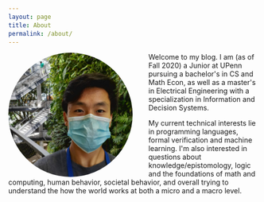 ```yaml
---
layout: page
title: About
permalink: /about/
---
```


<img src="/images/propic.jpg" width="250px" height="250px" style="float: left; margin-right: 32px; margin-top: 0px; border-radius:50%;" />
Welcome to my blog. I am (as of Fall 2020) a Junior at UPenn pursuing a bachelor's in CS and Math Econ, as well as a master's in Electrical Engineering with a specialization in Information and Decision Systems. 

My current technical interests lie in programming languages, formal verification and machine learning. I'm also interested in questions about knowledge/epistomology, logic and the foundations of math and computing, human behavior, societal behavior, and overall trying to understand the how the world works at both a micro and a macro level.